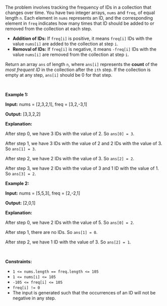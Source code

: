 The problem involves tracking the frequency of IDs in a collection that changes over time. You have two integer arrays, `nums` and `freq`, of equal length `n`. Each element in `nums` represents an ID, and the corresponding element in `freq` indicates how many times that ID should be added to or removed from the collection at each step.


* **Addition of IDs:** If `freq[i]` is positive, it means `freq[i]` IDs with the value `nums[i]` are added to the collection at step `i`.
* **Removal of IDs:** If `freq[i]` is negative, it means `-freq[i]` IDs with the value `nums[i]` are removed from the collection at step `i`.


Return an array `ans` of length `n`, where `ans[i]` represents the **count** of the *most frequent ID* in the collection after the `ith` step. If the collection is empty at any step, `ans[i]` should be 0 for that step.


 


**Example 1:**



**Input:** nums = [2,3,2,1], freq = [3,2,-3,1]


**Output:** [3,3,2,2]


**Explanation:**


After step 0, we have 3 IDs with the value of 2. So `ans[0] = 3`.  

After step 1, we have 3 IDs with the value of 2 and 2 IDs with the value of 3. So `ans[1] = 3`.  

After step 2, we have 2 IDs with the value of 3. So `ans[2] = 2`.  

After step 3, we have 2 IDs with the value of 3 and 1 ID with the value of 1. So `ans[3] = 2`.



**Example 2:**



**Input:** nums = [5,5,3], freq = [2,-2,1]


**Output:** [2,0,1]


**Explanation:**


After step 0, we have 2 IDs with the value of 5. So `ans[0] = 2`.  

After step 1, there are no IDs. So `ans[1] = 0`.  

After step 2, we have 1 ID with the value of 3. So `ans[2] = 1`.



 


**Constraints:**


* `1 <= nums.length == freq.length <= 105`
* `1 <= nums[i] <= 105`
* `-105 <= freq[i] <= 105`
* `freq[i] != 0`
* The input is generated such that the occurrences of an ID will not be negative in any step.


